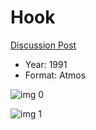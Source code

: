 # Hook

[Discussion Post](https://www.avsforum.com/threads/bass-eq-for-filtered-movies.2995212/post-57583424)

* Year: 1991
* Format: Atmos

![img 0](https://i.imgur.com/n6wlWp4.jpg)

![img 1](https://i.imgur.com/fRoOqVS.jpg)


